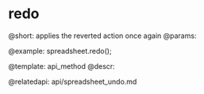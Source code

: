 redo
=========

@short:
	applies the reverted action once again
@params:



@example:
spreadsheet.redo();

@template: api_method
@descr:

@relatedapi:
api/spreadsheet_undo.md
